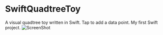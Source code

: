 # SwiftQuadtreeToy
A visual quadtree toy written in Swift. Tap to add a data point.
My first Swift project.
![ScreenShot](https://i.imgur.com/Yq83hI5.png)
